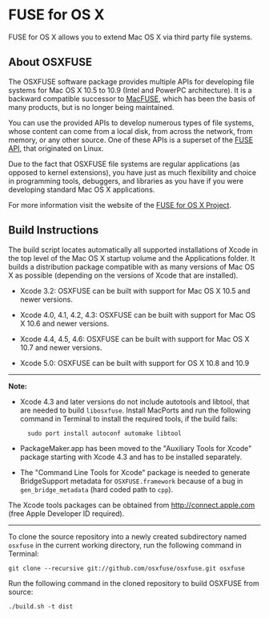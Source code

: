 FUSE for OS X
=============

FUSE for OS X allows you to extend Mac OS X via third party file systems. 

About OSXFUSE
-------------

The OSXFUSE software package provides multiple APIs for developing file systems for Mac OS X 10.5 to 10.9 (Intel and PowerPC architecture). It is a backward compatible successor to [MacFUSE](http://code.google.com/p/macfuse/), which has been the basis of many products, but is no longer being maintained.

You can use the provided APIs to develop numerous types of file systems, whose content can come from a local disk, from across the network, from memory, or any other source. One of these APIs is a superset of the [FUSE API](http://fuse.sourceforge.net/), that originated on Linux.

Due to the fact that OSXFUSE file systems are regular applications (as opposed to kernel extensions), you have just as much flexibility and choice in programming tools, debuggers, and libraries as you have if you were developing standard Mac OS X applications.

For more information visit the website of the [FUSE for OS X Project](http://osxfuse.github.io/).

Build Instructions
------------------

The build script locates automatically all supported installations of Xcode in the top level of the Mac OS X startup volume and the Applications folder. It builds a distribution package compatible with as many versions of Mac OS X as possible (depending on the versions of Xcode that are installed).

* Xcode 3.2: OSXFUSE can be built with support for Mac OS X 10.5 and newer versions.

* Xcode 4.0, 4.1, 4.2, 4.3: OSXFUSE can be built with support for Mac OS X 10.6 and newer versions. 

* Xcode 4.4, 4.5, 4.6: OSXFUSE can be built with support for Mac OS X 10.7 and newer versions.

* Xcode 5.0: OSXFUSE can be built with support for OS X 10.8 and 10.9

---

**Note:**

* Xcode 4.3 and later versions do not include autotools and libtool, that are needed to build `libosxfuse`. Install MacPorts and run the following command in Terminal to install the required tools, if the build fails:

        sudo port install autoconf automake libtool

* PackageMaker.app has been moved to the "Auxiliary Tools for Xcode" package starting with Xcode 4.3 and has to be installed separately.

* The "Command Line Tools for Xcode" package is needed to generate BridgeSupport metadata for `OSXFUSE.framework` because of a bug in `gen_bridge_metadata` (hard coded path to `cpp`).

The Xcode tools packages can be obtained from http://connect.apple.com (free Apple Developer ID required).

---

To clone the source repository into a newly created subdirectory named `osxfuse` in the current working directory, run the following command in Terminal:

    git clone --recursive git://github.com/osxfuse/osxfuse.git osxfuse

Run the following command in the cloned repository to build OSXFUSE from source:

    ./build.sh -t dist
